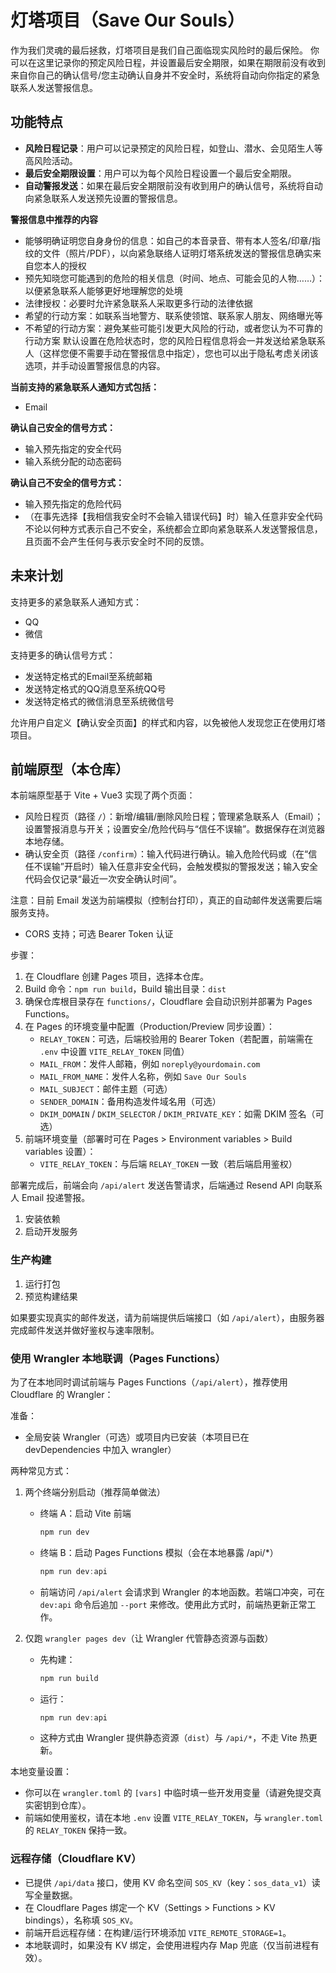 # 灯塔项目（Save Our Souls）
作为我们灵魂的最后拯救，灯塔项目是我们自己面临现实风险时的最后保险。
你可以在这里记录你的预定风险日程，并设置最后安全期限，如果在期限前没有收到来自你自己的确认信号/您主动确认自身并不安全时，系统将自动向你指定的紧急联系人发送警报信息。

## 功能特点
- **风险日程记录**：用户可以记录预定的风险日程，如登山、潜水、会见陌生人等高风险活动。
- **最后安全期限设置**：用户可以为每个风险日程设置一个最后安全期限。
- **自动警报发送**：如果在最后安全期限前没有收到用户的确认信号，系统将自动向紧急联系人发送预先设置的警报信息。

**警报信息中推荐的内容**
- 能够明确证明您自身身份的信息：如自己的本音录音、带有本人签名/印章/指纹的文件（照片/PDF），以向紧急联络人证明灯塔系统发送的警报信息确实来自您本人的授权
- 预先知晓您可能遇到的危险的相关信息（时间、地点、可能会见的人物……）：以便紧急联系人能够更好地理解您的处境
- 法律授权：必要时允许紧急联系人采取更多行动的法律依据
- 希望的行动方案：如联系当地警方、联系使领馆、联系家人朋友、网络曝光等
- 不希望的行动方案：避免某些可能引发更大风险的行动，或者您认为不可靠的行动方案
默认设置在危险状态时，您的风险日程信息将会一并发送给紧急联系人（这样您便不需要手动在警报信息中指定），您也可以出于隐私考虑关闭该选项，并手动设置警报信息的内容。

**当前支持的紧急联系人通知方式包括：**
- Email

**确认自己安全的信号方式：**
- 输入预先指定的安全代码
- 输入系统分配的动态密码

**确认自己不安全的信号方式：**
- 输入预先指定的危险代码
- （在事先选择【我相信我安全时不会输入错误代码】时）输入任意非安全代码
不论以何种方式表示自己不安全，系统都会立即向紧急联系人发送警报信息，且页面不会产生任何与表示安全时不同的反馈。


## 未来计划
支持更多的紧急联系人通知方式：
- QQ
- 微信

支持更多的确认信号方式：
- 发送特定格式的Email至系统邮箱
- 发送特定格式的QQ消息至系统QQ号
- 发送特定格式的微信消息至系统微信号

允许用户自定义【确认安全页面】的样式和内容，以免被他人发现您正在使用灯塔项目。

## 前端原型（本仓库）
本前端原型基于 Vite + Vue3 实现了两个页面：
- 风险日程页（路径 `/`）：新增/编辑/删除风险日程；管理紧急联系人（Email）；设置警报消息与开关；设置安全/危险代码与“信任不误输”。数据保存在浏览器本地存储。
- 确认安全页（路径 `/confirm`）：输入代码进行确认。输入危险代码或（在“信任不误输”开启时）输入任意非安全代码，会触发模拟的警报发送；输入安全代码会仅记录“最近一次安全确认时间”。

注意：目前 Email 发送为前端模拟（控制台打印），真正的自动邮件发送需要后端服务支持。
- CORS 支持；可选 Bearer Token 认证

步骤：
1. 在 Cloudflare 创建 Pages 项目，选择本仓库。
2. Build 命令：`npm run build`，Build 输出目录：`dist`
3. 确保仓库根目录存在 `functions/`，Cloudflare 会自动识别并部署为 Pages Functions。
4. 在 Pages 的环境变量中配置（Production/Preview 同步设置）：
	- `RELAY_TOKEN`：可选，后端校验用的 Bearer Token（若配置，前端需在 `.env` 中设置 `VITE_RELAY_TOKEN` 同值）
	- `MAIL_FROM`：发件人邮箱，例如 `noreply@yourdomain.com`
	- `MAIL_FROM_NAME`：发件人名称，例如 `Save Our Souls`
	- `MAIL_SUBJECT`：邮件主题（可选）
	- `SENDER_DOMAIN`：备用构造发件域名用（可选）
	- `DKIM_DOMAIN` / `DKIM_SELECTOR` / `DKIM_PRIVATE_KEY`：如需 DKIM 签名（可选）
5. 前端环境变量（部署时可在 Pages > Environment variables > Build variables 设置）：
	- `VITE_RELAY_TOKEN`：与后端 `RELAY_TOKEN` 一致（若后端启用鉴权）

部署完成后，前端会向 `/api/alert` 发送告警请求，后端通过 Resend API 向联系人 Email 投递警报。
1. 安装依赖
2. 启动开发服务

### 生产构建
1. 运行打包
2. 预览构建结果

如果要实现真实的邮件发送，请为前端提供后端接口（如 `/api/alert`），由服务器完成邮件发送并做好鉴权与速率限制。

### 使用 Wrangler 本地联调（Pages Functions）
为了在本地同时调试前端与 Pages Functions（`/api/alert`），推荐使用 Cloudflare 的 Wrangler：

准备：
- 全局安装 Wrangler（可选）或项目内已安装（本项目已在 devDependencies 中加入 wrangler）

两种常见方式：
1) 两个终端分别启动（推荐简单做法）
	 - 终端 A：启动 Vite 前端
		 ```powershell
		 npm run dev
		 ```
	 - 终端 B：启动 Pages Functions 模拟（会在本地暴露 /api/*）
		 ```powershell
		 npm run dev:api
		 ```
	 - 前端访问 `/api/alert` 会请求到 Wrangler 的本地函数。若端口冲突，可在 `dev:api` 命令后追加 `--port` 来修改。使用此方式时，前端热更新正常工作。

2) 仅跑 `wrangler pages dev`（让 Wrangler 代管静态资源与函数）
	 - 先构建：
		 ```powershell
		 npm run build
		 ```
	 - 运行：
		 ```powershell
		 npm run dev:api
		 ```
	 - 这种方式由 Wrangler 提供静态资源（`dist`）与 `/api/*`，不走 Vite 热更新。

本地变量设置：
- 你可以在 `wrangler.toml` 的 `[vars]` 中临时填一些开发用变量（请避免提交真实密钥到仓库）。
- 前端如使用鉴权，请在本地 `.env` 设置 `VITE_RELAY_TOKEN`，与 `wrangler.toml` 的 `RELAY_TOKEN` 保持一致。

### 远程存储（Cloudflare KV）
- 已提供 `/api/data` 接口，使用 KV 命名空间 `SOS_KV`（key：`sos_data_v1`）读写全量数据。
- 在 Cloudflare Pages 绑定一个 KV（Settings > Functions > KV bindings），名称填 `SOS_KV`。
- 前端开启远程存储：在构建/运行环境添加 `VITE_REMOTE_STORAGE=1`。
- 本地联调时，如果没有 KV 绑定，会使用进程内存 Map 兜底（仅当前进程有效）。